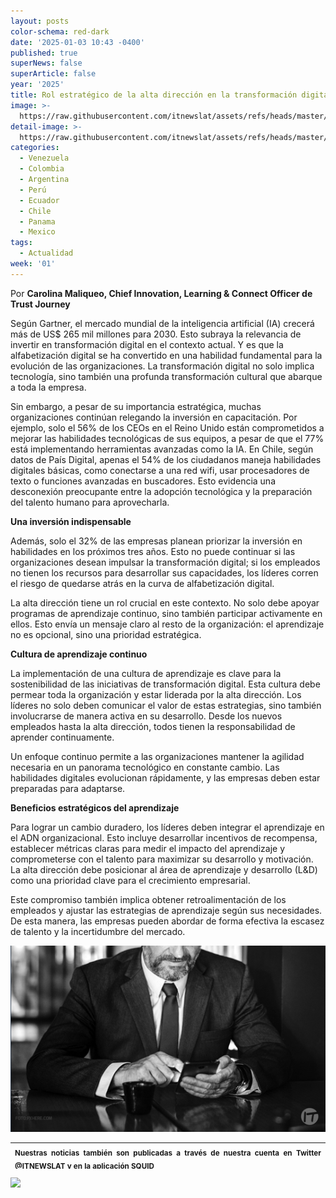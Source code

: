 ```yaml
---
layout: posts
color-schema: red-dark
date: '2025-01-03 10:43 -0400'
published: true
superNews: false
superArticle: false
year: '2025'
title: Rol estratégico de la alta dirección en la transformación digital empresarial
image: >-
  https://raw.githubusercontent.com/itnewslat/assets/refs/heads/master/img/540x320/Gerente-General-CEO-p.jpg
detail-image: >-
  https://raw.githubusercontent.com/itnewslat/assets/refs/heads/master/img/1024x680/Gerente-General-CEO-g.jpg
categories:
  - Venezuela
  - Colombia
  - Argentina
  - Perú
  - Ecuador
  - Chile
  - Panama
  - Mexico
tags:
  - Actualidad
week: '01'
---
```

Por **Carolina Maliqueo, Chief Innovation, Learning & Connect Officer de Trust Journey**

Según Gartner, el mercado mundial de la inteligencia artificial (IA) crecerá más de US$ 265 mil millones para 2030. Esto subraya la relevancia de invertir en transformación digital en el contexto actual. Y es que la alfabetización digital se ha convertido en una habilidad fundamental para la evolución de las organizaciones. La transformación digital no solo implica tecnología, sino también una profunda transformación cultural que abarque a toda la empresa.

Sin embargo, a pesar de su importancia estratégica, muchas organizaciones continúan relegando la inversión en capacitación. Por ejemplo, solo el 56% de los CEOs en el Reino Unido están comprometidos a mejorar las habilidades tecnológicas de sus equipos, a pesar de que el 77% está implementando herramientas avanzadas como la IA. En Chile, según datos de País Digital, apenas el 54% de los ciudadanos maneja habilidades digitales básicas, como conectarse a una red wifi, usar procesadores de texto o funciones avanzadas en buscadores. Esto evidencia una desconexión preocupante entre la adopción tecnológica y la preparación del talento humano para aprovecharla.

**Una inversión indispensable**

Además, solo el 32% de las empresas planean priorizar la inversión en habilidades en los próximos tres años. Esto no puede continuar si las organizaciones desean impulsar la transformación digital; si los empleados no tienen los recursos para desarrollar sus capacidades, los líderes corren el riesgo de quedarse atrás en la curva de alfabetización digital.

La alta dirección tiene un rol crucial en este contexto. No solo debe apoyar programas de aprendizaje continuo, sino también participar activamente en ellos. Esto envía un mensaje claro al resto de la organización: el aprendizaje no es opcional, sino una prioridad estratégica.

**Cultura de aprendizaje continuo**

La implementación de una cultura de aprendizaje es clave para la sostenibilidad de las iniciativas de transformación digital. Esta cultura debe permear toda la organización y estar liderada por la alta dirección. Los líderes no solo deben comunicar el valor de estas estrategias, sino también involucrarse de manera activa en su desarrollo. Desde los nuevos empleados hasta la alta dirección, todos tienen la responsabilidad de aprender continuamente.

Un enfoque continuo permite a las organizaciones mantener la agilidad necesaria en un panorama tecnológico en constante cambio. Las habilidades digitales evolucionan rápidamente, y las empresas deben estar preparadas para adaptarse.

**Beneficios estratégicos del aprendizaje**

Para lograr un cambio duradero, los líderes deben integrar el aprendizaje en el ADN organizacional. Esto incluye desarrollar incentivos de recompensa, establecer métricas claras para medir el impacto del aprendizaje y comprometerse con el talento para maximizar su desarrollo y motivación. La alta dirección debe posicionar al área de aprendizaje y desarrollo (L&D) como una prioridad clave para el crecimiento empresarial.

Este compromiso también implica obtener retroalimentación de los empleados y ajustar las estrategias de aprendizaje según sus necesidades. De esta manera, las empresas pueden abordar de forma efectiva la escasez de talento y la incertidumbre del mercado.

![](https://raw.githubusercontent.com/itnewslat/assets/refs/heads/master/img/540x320/Gerente-General-CEO-p.jpg)

<table style="height: 42px;" width="569">
<tbody>
<tr>
<td style="text-align: justify;"><sub><strong>Nuestras noticias también son publicadas a través de nuestra cuenta en Twitter <a href="https://twitter.com/itnewslat?lang=es">@ITNEWSLAT</a> y en la aplicación <a href="https://squidapp.co/en/">SQUID</a></strong></sub></td>
</tr>
</tbody>
</table>

<img src="https://tracker.metricool.com/c3po.jpg?hash=56f88a41e39ab42c063cc51676587a04"/>